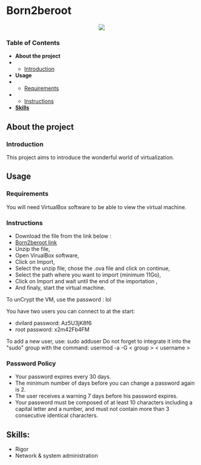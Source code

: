 # Born2beroot

<p align="center">
   <img src="https://github.com/Neress-dono/pictures/blob/6b22e5e9aad63768f77708aaf562203ea62e2778/commun-core_42/born2beroot/Screen%20Shot%202022-03-07%20at%2011.42.07%20AM.png">   
</p>

### Table of Contents
* **About the project**
* * [Introduction](#introduction)
* **Usage**
* * [Requirements](#requirements)
* * [Instructions](#instructions)
* [**Skills**](#skills)

## About the project

### Introduction

This project aims to introduce the wonderful world of virtualization.

## Usage

### Requirements

You will need VirtualBox software to be able to view the virtual machine.

### Instructions

- Download the file from the link below : <br/>
- <a href="https://drive.google.com/drive/folders/1K4hP1Cs1q2t8YywCzAp9PZYcy-OVNysm?usp=sharing">Born2beroot link</a>
- Unzip the file,
- Open VirualBox software,
- Click on Import,
- Select the unzip file, chose the .ova file and click on continue,
- Select the path where you want to import (minimum 11Go),
- Click on Import and wait until the end of the importation ,
- And finaly, start the virtual machine.

To unCrypt the VM, use the password : lol

You have two users you can connect to at the start:

- dvilard
password: Az5U3jK8f6
- root
password: x2m42Fb4FM

To add a new user, use: sudo adduser <username>
Do not forget to integrate it into the "sudo" group with the command: usermod -a -G < group > < username >
   
### Password Policy
   
- Your password expires every 30 days.
- The minimum number of days before you can change a password again is 2.
- The user receives a warning 7 days before his password expires.
- Your password must be composed of at least 10 characters including a capital letter and a number, and must not contain more than 3 consecutive identical characters.

## Skills:

- Rigor
- Network & system administration

